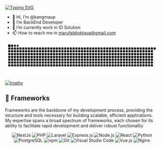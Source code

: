[![Typing SVG](https://readme-typing-svg.herokuapp.com?font=Jetbrains&pause=1000&color=33FF33&center=false&width=435&lines=I'm+Ma'ruf+Aldi;This+is..;My+Github)](https://git.io/typing-svg)
- 👋 Hi, I’m @kangmaup
- 👀 I’m BackEnd Developer
- 🌱 I’m currently work in ID Solution
- 📫 How to reach me in marufaldioktava@gmail.com
<!---- 💞️ My Portofolio in https://www.linkedin.com/in/ma-ruf-aldi-oktava/--->

<!---
kangmaup/kangmaup is a ✨ special ✨ repository because its `README.md` (this file) appears on your GitHub profile.
You can click the Preview link to take a look at your changes.
--->


<picture>
  <source media="(prefers-color-scheme: dark)" srcset="https://github.com/kangmaup/kangmaup/blob/output/github-contribution-grid-snake-dark.svg?">
  <source media="(prefers-color-scheme: light)" srcset="https://github.com/kangmaup/kangmaup/blob/output/github-contribution-grid-snake-dark.svg?">
  <img alt="github contribution grid snake animation" src="https://github.com/kangmaup/kangmaup/blob/output/github-contribution-grid-snake.svg?">
</picture>

[![trophy](https://github-profile-trophy.vercel.app/?username=kangmaup&rank=-A,-A)](https://github.com/kangmaup)
<h2 align="left" class="section-heading">🔧 Frameworks</h2>
<p>Frameworks are the backbone of my development process, providing the structure and tools necessary for building scalable, efficient applications. My expertise spans a broad spectrum of frameworks, each chosen for its ability to facilitate rapid development and deliver robust functionality</p>
<div align="center">
  <img src="https://img.shields.io/badge/Nest.Js-e3234b?style=for-the-badge&logo=nestjs&logoColor=white" alt="NestJs"/>
  <img src="https://img.shields.io/badge/PHP-777BB4?style=for-the-badge&logo=php&logoColor=white" alt="PHP"/>
  <img src="https://img.shields.io/badge/Laravel-FF2D20?style=for-the-badge&logo=laravel&logoColor=white" alt="Laravel"/>
  <img src="https://img.shields.io/badge/Express.js-339933?style=for-the-badge&logo=nodedotjs&logoColor=white" alt="Express.js"/>
  <img src="https://img.shields.io/badge/Node.js-339933?style=for-the-badge&logo=nodedotjs&logoColor=white" alt="Node.js"/>
  <img src="https://img.shields.io/badge/React-20232A?style=for-the-badge&logo=react&logoColor=61DAFB" alt="React"/>
  <img src="https://img.shields.io/badge/Python-3776AB?style=for-the-badge&logo=python&logoColor=white" alt="Python"/>
  <img src="https://img.shields.io/badge/PostgreSQL-4169E1?style=for-the-badge&logo=postgresql&logoColor=white" alt="PostgreSQL"/>
  <img src="https://img.shields.io/badge/npm-CB3837?style=for-the-badge&logo=npm&logoColor=white" alt="npm"/>
  <img src="https://img.shields.io/badge/Git-F05032?style=for-the-badge&logo=git&logoColor=white" alt="Git"/>
  <img src="https://img.shields.io/badge/Visual%20Studio%20Code-007ACC?style=for-the-badge&logo=visualstudiocode&logoColor=white" alt="Visual Studio Code"/>
  <img src="https://img.shields.io/badge/Vue.js-4FC08D?style=for-the-badge&logo=vuedotjs&logoColor=white" alt="Vue.js"/>
  <img src="https://img.shields.io/badge/Nginx-009639?style=for-the-badge&logo=nginx&logoColor=white" alt="Nginx"/>
</div>




